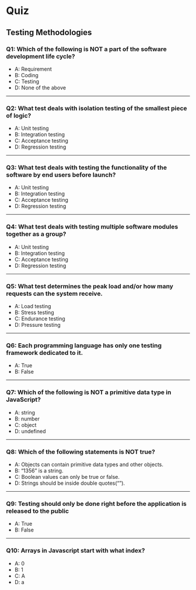 # Quiz

## Testing Methodologies

### Q1: Which of the following is NOT a part of the software development life cycle?
- A: Requirement
- B: Coding
- C: Testing
- D: None of the above
---

### Q2: What test deals with isolation testing of the smallest piece of logic?
- A: Unit testing
- B: Integration testing
- C: Acceptance testing
- D: Regression testing
---

### Q3: What test deals with testing the functionality of the software by end users before launch?
- A: Unit testing
- B: Integration testing
- C: Acceptance testing
- D: Regression testing
---

### Q4: What test deals with testing multiple software modules together as a group?
- A: Unit testing
- B: Integration testing
- C: Acceptance testing
- D: Regression testing
---

### Q5: What test determines the peak load and/or how many requests can the system receive.
- A: Load testing
- B: Stress testing
- C: Endurance testing
- D: Pressure testing 
---

### Q6: Each programming language has only one testing framework dedicated to it.
- A: True
- B: False
---

### Q7: Which of the following is NOT a primitive data type in JavaScript?
- A: string
- B: number
- C: object
- D: undefined 
---

### Q8: Which of the following statements is NOT true?
- A: Objects can contain primitive data types and other objects.
- B: “1356” is a string.
- C: Boolean values can only be true or false.
- D: Strings should be inside double quotes(“”).
---

### Q9: Testing should only be done right before the application is released to the public
- A: True
- B: False
---

### Q10: Arrays in Javascript start with what index?
- A: 0
- B: 1
- C: A
- D: a
